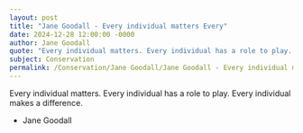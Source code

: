 ```yaml
---
layout: post
title: "Jane Goodall - Every individual matters Every"
date: 2024-12-28 12:00:00 -0000
author: Jane Goodall
quote: "Every individual matters. Every individual has a role to play. Every individual makes a difference."
subject: Conservation
permalink: /Conservation/Jane Goodall/Jane Goodall - Every individual matters Every
---
```


Every individual matters. Every individual has a role to play. Every individual makes a difference.

- Jane Goodall
